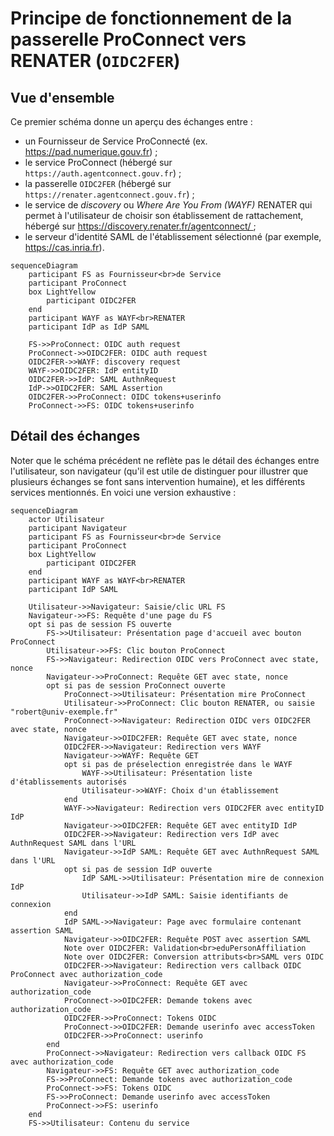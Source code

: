 # Principe de fonctionnement de la passerelle ProConnect vers RENATER (`OIDC2FER`)

## Vue d'ensemble

Ce premier schéma donne un aperçu des échanges entre :
* un Fournisseur de Service ProConnecté (ex. https://pad.numerique.gouv.fr) ;
* le service ProConnect (hébergé sur `https://auth.agentconnect.gouv.fr`) ;
* la passerelle `OIDC2FER` (hébergé sur `https://renater.agentconnect.gouv.fr`) ;
* le service de _discovery_ ou _Where Are You From (WAYF)_ RENATER qui permet à l'utilisateur de choisir son établissement de rattachement, hébergé sur https://discovery.renater.fr/agentconnect/ ;
* le serveur d'identité SAML de l'établissement sélectionné (par exemple, https://cas.inria.fr).

``` mermaid
sequenceDiagram
    participant FS as Fournisseur<br>de Service
    participant ProConnect
    box LightYellow
        participant OIDC2FER
    end
    participant WAYF as WAYF<br>RENATER
    participant IdP as IdP SAML

    FS->>ProConnect: OIDC auth request
    ProConnect->>OIDC2FER: OIDC auth request
    OIDC2FER->>WAYF: discovery request
    WAYF->>OIDC2FER: IdP entityID
    OIDC2FER->>IdP: SAML AuthnRequest
    IdP->>OIDC2FER: SAML Assertion
    OIDC2FER->>ProConnect: OIDC tokens+userinfo
    ProConnect->>FS: OIDC tokens+userinfo
```

## Détail des échanges

Noter que le schéma précédent ne reflète pas le détail des échanges entre l'utilisateur, son navigateur (qu'il est utile de distinguer pour illustrer que plusieurs échanges se font sans intervention humaine), et les différents services mentionnés. En voici une version exhaustive :

``` mermaid
sequenceDiagram
    actor Utilisateur
    participant Navigateur
    participant FS as Fournisseur<br>de Service
    participant ProConnect
    box LightYellow
        participant OIDC2FER
    end
    participant WAYF as WAYF<br>RENATER
    participant IdP SAML
    
    Utilisateur->>Navigateur: Saisie/clic URL FS
    Navigateur->>FS: Requête d'une page du FS
    opt si pas de session FS ouverte
        FS->>Utilisateur: Présentation page d'accueil avec bouton ProConnect
        Utilisateur->>FS: Clic bouton ProConnect
        FS->>Navigateur: Redirection OIDC vers ProConnect avec state, nonce
        Navigateur->>ProConnect: Requête GET avec state, nonce
        opt si pas de session ProConnect ouverte
            ProConnect->>Utilisateur: Présentation mire ProConnect
            Utilisateur->>ProConnect: Clic bouton RENATER, ou saisie "robert@univ-exemple.fr"
            ProConnect->>Navigateur: Redirection OIDC vers OIDC2FER avec state, nonce
            Navigateur->>OIDC2FER: Requête GET avec state, nonce
            OIDC2FER->>Navigateur: Redirection vers WAYF
            Navigateur->>WAYF: Requête GET
            opt si pas de préselection enregistrée dans le WAYF
                WAYF->>Utilisateur: Présentation liste d'établissements autorisés
                Utilisateur->>WAYF: Choix d'un établissement
            end
            WAYF->>Navigateur: Redirection vers OIDC2FER avec entityID IdP
            Navigateur->>OIDC2FER: Requête GET avec entityID IdP
            OIDC2FER->>Navigateur: Redirection vers IdP avec AuthnRequest SAML dans l'URL
            Navigateur->>IdP SAML: Requête GET avec AuthnRequest SAML dans l'URL
            opt si pas de session IdP ouverte
                IdP SAML->>Utilisateur: Présentation mire de connexion IdP
                Utilisateur->>IdP SAML: Saisie identifiants de connexion
            end
            IdP SAML->>Navigateur: Page avec formulaire contenant assertion SAML
            Navigateur->>OIDC2FER: Requête POST avec assertion SAML
            Note over OIDC2FER: Validation<br>eduPersonAffiliation
            Note over OIDC2FER: Conversion attributs<br>SAML vers OIDC
            OIDC2FER->>Navigateur: Redirection vers callback OIDC ProConnect avec authorization_code
            Navigateur->>ProConnect: Requête GET avec authorization_code
            ProConnect->>OIDC2FER: Demande tokens avec authorization_code
            OIDC2FER->>ProConnect: Tokens OIDC
            ProConnect->>OIDC2FER: Demande userinfo avec accessToken
            OIDC2FER->>ProConnect: userinfo
        end
        ProConnect->>Navigateur: Redirection vers callback OIDC FS avec authorization_code
        Navigateur->>FS: Requête GET avec authorization_code
        FS->>ProConnect: Demande tokens avec authorization_code
        ProConnect->>FS: Tokens OIDC
        FS->>ProConnect: Demande userinfo avec accessToken
        ProConnect->>FS: userinfo
    end
    FS->>Utilisateur: Contenu du service
```
